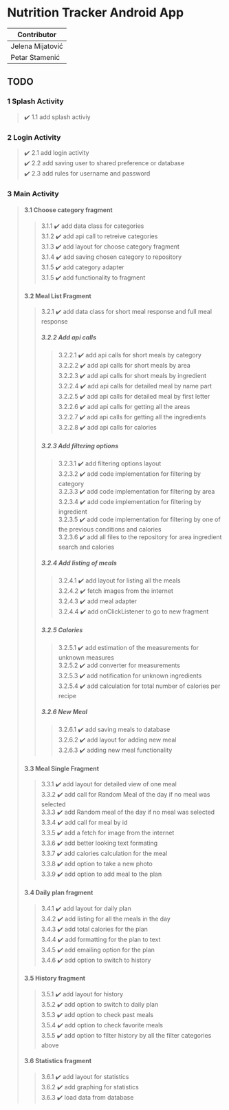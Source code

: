 # Nutrition Tracker Android App

| Contributor | 
| ----------- | 
| Jelena Mijatović | 
| Petar Stamenić |


## TODO
### 1 Splash Activity
> :heavy_check_mark: 1.1 add splash activiy 
### 2 Login Activity
> :heavy_check_mark: 2.1 add login activity <br>
> :heavy_check_mark: 2.2 add saving user to shared preference or database <br>
> :heavy_check_mark: 2.3 add rules for username and password <br>
### 3 Main Activity
> #### 3.1 Choose category fragment
>> 3.1.1 :heavy_check_mark: add data class for categories <br>
>> 3.1.2 :heavy_check_mark: add api call to retreive categories <br>
>> 3.1.3 :heavy_check_mark: add layout for choose category fragment <br>
>> 3.1.4 :heavy_check_mark: add saving chosen category to repository <br>
>> 3.1.5 :heavy_check_mark: add category adapter <br>
>> 3.1.5 :heavy_check_mark: add functionality to fragment <br>
> #### 3.2 Meal List Fragment
>> 3.2.1 :heavy_check_mark: add data class for short meal response and full meal response
>> ##### 3.2.2 Add api calls
>>> 3.2.2.1 :heavy_check_mark: add api calls for short meals by category <br>
>>> 3.2.2.2 :heavy_check_mark: add api calls for short meals by area <br>
>>> 3.2.2.3 :heavy_check_mark: add api calls for short meals by ingredient <br>
>>> 3.2.2.4 :heavy_check_mark: add api calls for detailed meal by name part <br>
>>> 3.2.2.5 :heavy_check_mark: add api calls for detailed meal by first letter <br>
>>> 3.2.2.6 :heavy_check_mark: add api calls for getting all the areas <br>
>>> 3.2.2.7 :heavy_check_mark: add api calls for getting all the ingredients <br>
>>> 3.2.2.8 :heavy_check_mark: add api calls for calories
>> ##### 3.2.3 Add filtering options
>>> 3.2.3.1 :heavy_check_mark: add filtering options layout <br>
>>> 3.2.3.2 :heavy_check_mark: add code implementation for filtering by category <br>
>>> 3.2.3.3 :heavy_check_mark: add code implementation for filtering by area <br>
>>> 3.2.3.4 :heavy_check_mark: add code implementation for filtering by ingredient <br>
>>> 3.2.3.5 :heavy_check_mark: add code implementation for filtering by one of the previous conditions and calories <br>
>>> 3.2.3.6 :heavy_check_mark: add all files to the repository for area ingredient search and calories <br>
>> ##### 3.2.4 Add listing of meals
>>> 3.2.4.1 :heavy_check_mark: add layout for listing all the meals <br>
>>> 3.2.4.2 :heavy_check_mark: fetch images from the internet <br>
>>> 3.2.4.3 :heavy_check_mark: add meal adapter <br>
>>> 3.2.4.4 :heavy_check_mark: add onClickListener to go to new fragment <br>
>> ##### 3.2.5 Calories
>>> 3.2.5.1 :heavy_check_mark: add estimation of the measurements for unknown measures <br>
>>> 3.2.5.2 :heavy_check_mark: add converter for measurements <br>
>>> 3.2.5.3 :heavy_check_mark: add notification for unknown ingredients <br>
>>> 3.2.5.4 :heavy_check_mark: add calculation for total number of calories per recipe
>> ##### 3.2.6 New Meal
>>> 3.2.6.1 :heavy_check_mark: add saving meals to database <br>
>>> 3.2.6.2 :heavy_check_mark: add layout for adding new meal <br>
>>> 3.2.6.3 :heavy_check_mark: adding new meal functionality <br>
> #### 3.3 Meal Single Fragment
>> 3.3.1 :heavy_check_mark: add layout for detailed view of one meal <br>
>> 3.3.2 :heavy_check_mark: add call for Random Meal of the day if no meal was selected <br>
>> 3.3.3 :heavy_check_mark: add Random meal of the day if no meal was selected <br>
>> 3.3.4 :heavy_check_mark: add call for meal by id <br>
>> 3.3.5 :heavy_check_mark: add a fetch for image from the internet <br>
>> 3.3.6 :heavy_check_mark: add better looking text formating <br>
>> 3.3.7 :heavy_check_mark: add calories calculation for the meal <br>
>> 3.3.8 :heavy_check_mark: add option to take a new photo <br>
>> 3.3.9 :heavy_check_mark: add option to add meal to the plan <br>
> #### 3.4 Daily plan fragment
>> 3.4.1 :heavy_check_mark: add layout for daily plan <br>
>> 3.4.2 :heavy_check_mark: add listing for all the meals in the day <br>
>> 3.4.3 :heavy_check_mark: add total calories for the plan <br>
>> 3.4.4 :heavy_check_mark: add formatting for the plan to text <br>
>> 3.4.5 :heavy_check_mark: add emailing option for the plan <br>
>> 3.4.6 :heavy_check_mark: add option to switch to history <br>
> #### 3.5 History fragment
>> 3.5.1 :heavy_check_mark: add layout for history <br>
>> 3.5.2 :heavy_check_mark: add option to switch to daily plan <br>
>> 3.5.3 :heavy_check_mark: add option to check past meals <br>
>> 3.5.4 :heavy_check_mark: add option to check favorite meals <br>
>> 3.5.5 :heavy_check_mark: add option to filter history by all the filter categories above <br>
> #### 3.6 Statistics fragment
>> 3.6.1 :heavy_check_mark: add layout for statistics <br>
>> 3.6.2 :heavy_check_mark: add graphing for statistics <br>
>> 3.6.3 :heavy_check_mark: load data from database <br>

